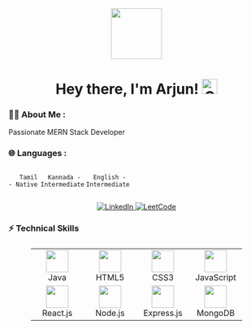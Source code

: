 <div id="header" align="center">

<img src="./assets/github.gif" width="100"/>

<h1>
Hey there, I'm Arjun!
<img src="./assets/giphy.gif" width="30px" alt="GIF">
</h1>

   </div>
  
### 🙋‍♂️ About Me :

Passionate MERN Stack Developer

### 🌐 Languages :

<div style="display: flex; align-items: flex-start; align: center">
<table  align="center">
  <tr>
    
       Tamil - Native
        
  </tr>

  <tr>
    
      Kannada - Intermediate
        
  </tr>

  <tr>
    
      English - Intermediate
        
  </tr>
</table>
</div>


<p align="center">
  <a href="https://www.linkedin.com/in/malligaarjunan-n-460438269" target="_blank">
    <img src="https://img.shields.io/badge/LinkedIn-Connect-blue?logo=linkedin&style=for-the-badge" alt="LinkedIn"/>
  </a>
  <a href="https://leetcode.com/u/Malligaarjunan" target="_blank">
    <img src="https://img.shields.io/badge/LeetCode-Visit-orange?logo=leetcode&style=for-the-badge" alt="LeetCode"/>
  </a>
</p>




### ⚡ Technical Skills

<!-- <div align="center" style="display: flex; justify-content: center; flex-wrap: wrap; gap: 40px;"> -->

<table align="center" style="display: flex; justify-content: center; flex-wrap: wrap; gap: 40; >
  <tr  style="display: flex; justify-content: center; flex-wrap: wrap; gap: 40>
    <td align="center" width="88">
      <img src="https://cdn.jsdelivr.net/gh/devicons/devicon/icons/java/java-original.svg" width="44" height="44"/><br>Java
    </td>
    <td align="center" width="88">
      <img src="https://cdn.jsdelivr.net/gh/devicons/devicon/icons/html5/html5-original.svg" width="44" height="44"/><br>HTML5
    </td>
    <td align="center" width="88">
      <img src="https://cdn.jsdelivr.net/gh/devicons/devicon/icons/css3/css3-original.svg" width="44" height="44"/><br>CSS3
    </td>
    <td align="center" width="88">
      <img src="https://cdn.jsdelivr.net/gh/devicons/devicon/icons/javascript/javascript-original.svg" width="44" height="44"/><br>JavaScript
    </td>
  
  </tr>
    <td align="center" width="88">
      <img src="https://cdn.jsdelivr.net/gh/devicons/devicon/icons/react/react-original.svg" width="44" height="44"/><br>React.js
    </td>
    <td align="center" width="88">
      <img src="https://cdn.jsdelivr.net/gh/devicons/devicon/icons/nodejs/nodejs-original.svg" width="44" height="44"/><br>Node.js
    </td>
    <td align="center" width="88">
      <img src="https://cdn.jsdelivr.net/gh/devicons/devicon/icons/express/express-original.svg" width="44" height="44"/><br>Express.js
    </td>
    <td align="center" width="88">
      <img src="https://cdn.jsdelivr.net/gh/devicons/devicon/icons/mongodb/mongodb-original.svg" width="44" height="44"/><br>MongoDB
    </td>

  </tr>
</table>
